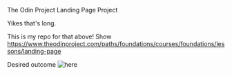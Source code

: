 The Odin Project Landing Page Project

Yikes that's long. 

This is my repo for that above! Show https://www.theodinproject.com/paths/foundations/courses/foundations/lessons/landing-page

Desired outcome ![here](https://cdn.statically.io/gh/TheOdinProject/curriculum/main/foundations/html_css/project/odin-project.png)